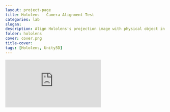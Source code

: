 ```yaml
---
layout: project-page
title: Hololens - Camera Alignment Test
categories: lab
slogan: 
description: Align Hololens's projection image with physical object in real-time
folder: hololens
cover: cover.png
title-cover: 
tags: [Hololens, Unity3D]
---
```

<div class="columns">
    <div class="column">
        <div class="video-container">
        <iframe src="https://www.youtube.com/embed/I5dTE8pAwDs" frameborder="0" webkitallowfullscreen mozallowfullscreen allowfullscreen></iframe>
        </div>
    </div>
</div>
